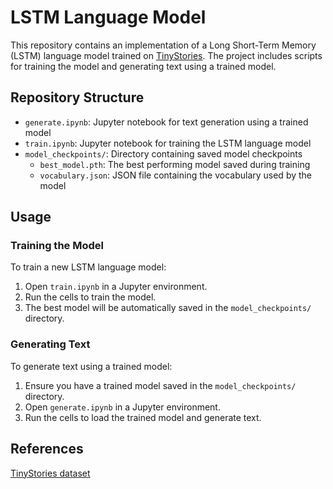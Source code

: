 # LSTM Language Model

This repository contains an implementation of a Long Short-Term Memory (LSTM) language model trained on [TinyStories](https://arxiv.org/abs/2305.07759). The project includes scripts for training the model and generating text using a trained model.

## Repository Structure

- `generate.ipynb`: Jupyter notebook for text generation using a trained model
- `train.ipynb`: Jupyter notebook for training the LSTM language model
- `model_checkpoints/`: Directory containing saved model checkpoints
  - `best_model.pth`: The best performing model saved during training
  - `vocabulary.json`: JSON file containing the vocabulary used by the model

## Usage

### Training the Model

To train a new LSTM language model:

1. Open `train.ipynb` in a Jupyter environment.
2. Run the cells to train the model.
3. The best model will be automatically saved in the `model_checkpoints/` directory.

### Generating Text

To generate text using a trained model:

1. Ensure you have a trained model saved in the `model_checkpoints/` directory.
2. Open `generate.ipynb` in a Jupyter environment.
3. Run the cells to load the trained model and generate text.

## References
[TinyStories dataset](https://arxiv.org/abs/2305.07759)